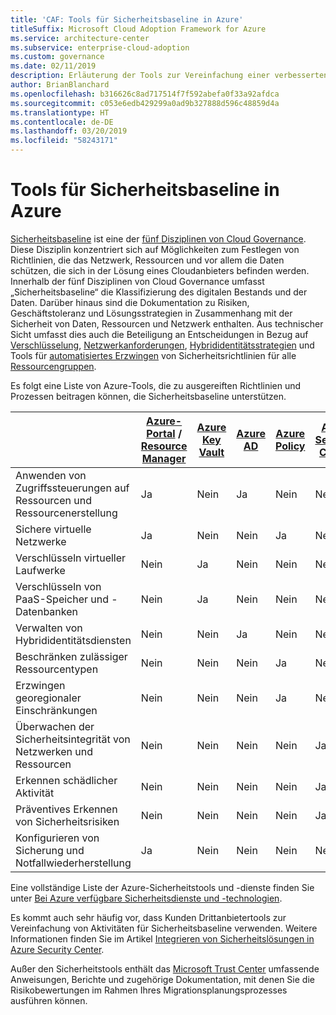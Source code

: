 ```yaml
---
title: 'CAF: Tools für Sicherheitsbaseline in Azure'
titleSuffix: Microsoft Cloud Adoption Framework for Azure
ms.service: architecture-center
ms.subservice: enterprise-cloud-adoption
ms.custom: governance
ms.date: 02/11/2019
description: Erläuterung der Tools zur Vereinfachung einer verbesserten Sicherheitsbaseline in Azure
author: BrianBlanchard
ms.openlocfilehash: b316626c8ad717514f7f592abefa0f33a92afdca
ms.sourcegitcommit: c053e6edb429299a0ad9b327888d596c48859d4a
ms.translationtype: HT
ms.contentlocale: de-DE
ms.lasthandoff: 03/20/2019
ms.locfileid: "58243171"
---
```

# <a name="security-baseline-tools-in-azure"></a>Tools für Sicherheitsbaseline in Azure

[Sicherheitsbaseline](overview.md) ist eine der [fünf Disziplinen von Cloud Governance](../governance-disciplines.md). Diese Disziplin konzentriert sich auf Möglichkeiten zum Festlegen von Richtlinien, die das Netzwerk, Ressourcen und vor allem die Daten schützen, die sich in der Lösung eines Cloudanbieters befinden werden. Innerhalb der fünf Disziplinen von Cloud Governance umfasst „Sicherheitsbaseline“ die Klassifizierung des digitalen Bestands und der Daten. Darüber hinaus sind die Dokumentation zu Risiken, Geschäftstoleranz und Lösungsstrategien in Zusammenhang mit der Sicherheit von Daten, Ressourcen und Netzwerk enthalten. Aus technischer Sicht umfasst dies auch die Beteiligung an Entscheidungen in Bezug auf [Verschlüsselung](../../decision-guides/encryption/overview.md), [Netzwerkanforderungen](../../decision-guides/software-defined-network/overview.md), [Hybrididentitätsstrategien](../../decision-guides/identity/overview.md) und Tools für [automatisiertes Erzwingen](../../decision-guides/policy-enforcement/overview.md) von Sicherheitsrichtlinien für alle [Ressourcengruppen](../../decision-guides/resource-consistency/overview.md).

Es folgt eine Liste von Azure-Tools, die zu ausgereiften Richtlinien und Prozessen beitragen können, die Sicherheitsbaseline unterstützen.

|                                                            | [Azure-Portal](https://azure.microsoft.com/features/azure-portal/) / [Resource Manager](/azure/azure-resource-manager/resource-group-overview)  | [Azure Key Vault](/azure/key-vault)  | [Azure AD](/azure/active-directory/fundamentals/active-directory-whatis) | [Azure Policy](/azure/governance/policy/overview) | [Azure Security Center](/azure/security-center/security-center-intro) | [Azure Monitor](/azure/azure-monitor/overview) |
|------------------------------------------------------------|---------------------------------|-----------------|----------|--------------|-----------------------|---------------|
| Anwenden von Zugriffssteuerungen auf Ressourcen und Ressourcenerstellung   | Ja                             | Nein              | Ja      | Nein            | Nein                     | Nein             |
| Sichere virtuelle Netzwerke                                    | Ja                             | Nein               | Nein        | Ja          | Nein                     | Nein             |
| Verschlüsseln virtueller Laufwerke                                     | Nein                               | Ja             | Nein        | Nein            | Nein                     | Nein             |
| Verschlüsseln von PaaS-Speicher und -Datenbanken                         | Nein                               | Ja             | Nein        | Nein            | Nein                     | Nein             |
| Verwalten von Hybrididentitätsdiensten                            | Nein                               | Nein               | Ja      | Nein            | Nein                     | Nein             |
| Beschränken zulässiger Ressourcentypen                         | Nein                               | Nein               | Nein        | Ja          | Nein                     | Nein             |
| Erzwingen georegionaler Einschränkungen                          | Nein                               | Nein               | Nein        | Ja          | Nein                     | Nein             |
| Überwachen der Sicherheitsintegrität von Netzwerken und Ressourcen          | Nein                               | Nein               | Nein        | Nein            | Ja                   | Ja           |
| Erkennen schädlicher Aktivität                                  | Nein                               | Nein               | Nein        | Nein            | Ja                   | Ja           |
| Präventives Erkennen von Sicherheitsrisiken                        | Nein                               | Nein               | Nein        | Nein            | Ja                   | Nein             |
| Konfigurieren von Sicherung und Notfallwiederherstellung                     | Ja                             | Nein               | Nein        | Nein            | Nein                     | Nein             |

Eine vollständige Liste der Azure-Sicherheitstools und -dienste finden Sie unter [Bei Azure verfügbare Sicherheitsdienste und -technologien](/azure/security/azure-security-services-technologies).

Es kommt auch sehr häufig vor, dass Kunden Drittanbietertools zur Vereinfachung von Aktivitäten für Sicherheitsbaseline verwenden. Weitere Informationen finden Sie im Artikel [Integrieren von Sicherheitslösungen in Azure Security Center](/azure/security-center/security-center-partner-integration).

Außer den Sicherheitstools enthält das [Microsoft Trust Center](https://www.microsoft.com/trustcenter/guidance/risk-assessment) umfassende Anweisungen, Berichte und zugehörige Dokumentation, mit denen Sie die Risikobewertungen im Rahmen Ihres Migrationsplanungsprozesses ausführen können.
